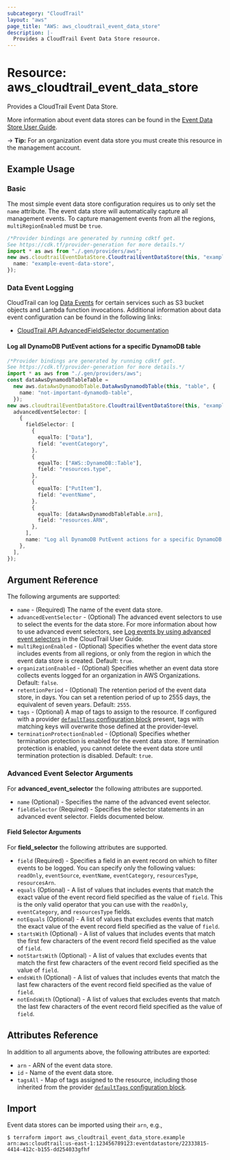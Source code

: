 ```yaml
---
subcategory: "CloudTrail"
layout: "aws"
page_title: "AWS: aws_cloudtrail_event_data_store"
description: |-
  Provides a CloudTrail Event Data Store resource.
---
```


# Resource: aws\_cloudtrail\_event\_data\_store

Provides a CloudTrail Event Data Store.

More information about event data stores can be found in the [Event Data Store User Guide](https://docs.aws.amazon.com/awscloudtrail/latest/userguide/query-event-data-store.html).

\-> **Tip:** For an organization event data store you must create this resource in the management account.

## Example Usage

### Basic

The most simple event data store configuration requires us to only set the `name` attribute. The event data store will automatically capture all management events. To capture management events from all the regions, `multiRegionEnabled` must be `true`.

```typescript
/*Provider bindings are generated by running cdktf get.
See https://cdk.tf/provider-generation for more details.*/
import * as aws from "./.gen/providers/aws";
new aws.cloudtrailEventDataStore.CloudtrailEventDataStore(this, "example", {
  name: "example-event-data-store",
});

```

### Data Event Logging

CloudTrail can log [Data Events](https://docs.aws.amazon.com/awscloudtrail/latest/userguide/logging-data-events-with-cloudtrail.html) for certain services such as S3 bucket objects and Lambda function invocations. Additional information about data event configuration can be found in the following links:

* [CloudTrail API AdvancedFieldSelector documentation](https://docs.aws.amazon.com/awscloudtrail/latest/APIReference/API_AdvancedFieldSelector.html)

#### Log all DynamoDB PutEvent actions for a specific DynamoDB table

```typescript
/*Provider bindings are generated by running cdktf get.
See https://cdk.tf/provider-generation for more details.*/
import * as aws from "./.gen/providers/aws";
const dataAwsDynamodbTableTable =
  new aws.dataAwsDynamodbTable.DataAwsDynamodbTable(this, "table", {
    name: "not-important-dynamodb-table",
  });
new aws.cloudtrailEventDataStore.CloudtrailEventDataStore(this, "example", {
  advancedEventSelector: [
    {
      fieldSelector: [
        {
          equalTo: ["Data"],
          field: "eventCategory",
        },
        {
          equalTo: ["AWS::DynamoDB::Table"],
          field: "resources.type",
        },
        {
          equalTo: ["PutItem"],
          field: "eventName",
        },
        {
          equalTo: [dataAwsDynamodbTableTable.arn],
          field: "resources.ARN",
        },
      ],
      name: "Log all DynamoDB PutEvent actions for a specific DynamoDB table",
    },
  ],
});

```

## Argument Reference

The following arguments are supported:

* `name` - (Required) The name of the event data store.
* `advancedEventSelector` - (Optional) The advanced event selectors to use to select the events for the data store. For more information about how to use advanced event selectors, see [Log events by using advanced event selectors](https://docs.aws.amazon.com/awscloudtrail/latest/userguide/logging-data-events-with-cloudtrail.html#creating-data-event-selectors-advanced) in the CloudTrail User Guide.
* `multiRegionEnabled` - (Optional) Specifies whether the event data store includes events from all regions, or only from the region in which the event data store is created. Default: `true`.
* `organizationEnabled` - (Optional) Specifies whether an event data store collects events logged for an organization in AWS Organizations. Default: `false`.
* `retentionPeriod` - (Optional) The retention period of the event data store, in days. You can set a retention period of up to 2555 days, the equivalent of seven years. Default: `2555`.
* `tags` - (Optional) A map of tags to assign to the resource. If configured with a provider [`defaultTags` configuration block](https://registry.terraform.io/providers/hashicorp/aws/latest/docs#default_tags-configuration-block) present, tags with matching keys will overwrite those defined at the provider-level.
* `terminationProtectionEnabled` - (Optional) Specifies whether termination protection is enabled for the event data store. If termination protection is enabled, you cannot delete the event data store until termination protection is disabled. Default: `true`.

### Advanced Event Selector Arguments

For **advanced\_event\_selector** the following attributes are supported.

* `name` (Optional) - Specifies the name of the advanced event selector.
* `fieldSelector` (Required) - Specifies the selector statements in an advanced event selector. Fields documented below.

#### Field Selector Arguments

For **field\_selector** the following attributes are supported.

* `field` (Required) - Specifies a field in an event record on which to filter events to be logged. You can specify only the following values: `readOnly`, `eventSource`, `eventName`, `eventCategory`, `resourcesType`, `resourcesArn`.
* `equals` (Optional) - A list of values that includes events that match the exact value of the event record field specified as the value of `field`. This is the only valid operator that you can use with the `readOnly`, `eventCategory`, and `resourcesType` fields.
* `notEquals` (Optional) - A list of values that excludes events that match the exact value of the event record field specified as the value of `field`.
* `startsWith` (Optional) - A list of values that includes events that match the first few characters of the event record field specified as the value of `field`.
* `notStartsWith` (Optional) - A list of values that excludes events that match the first few characters of the event record field specified as the value of `field`.
* `endsWith` (Optional) - A list of values that includes events that match the last few characters of the event record field specified as the value of `field`.
* `notEndsWith` (Optional) - A list of values that excludes events that match the last few characters of the event record field specified as the value of `field`.

## Attributes Reference

In addition to all arguments above, the following attributes are exported:

* `arn` - ARN of the event data store.
* `id` - Name of the event data store.
* `tagsAll` - Map of tags assigned to the resource, including those inherited from the provider [`defaultTags` configuration block](https://registry.terraform.io/providers/hashicorp/aws/latest/docs#default_tags-configuration-block).

## Import

Event data stores can be imported using their `arn`, e.g.,

```console
$ terraform import aws_cloudtrail_event_data_store.example arn:aws:cloudtrail:us-east-1:123456789123:eventdatastore/22333815-4414-412c-b155-dd254033gfhf
```

